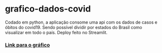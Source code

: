 # grafico-dados-covid

Codado em python, a aplicação consome uma api com os dados de casos e óbitos do covid19. Sendo possível dividir por estados do Brasil como visualizar em todo o país. Deploy feito no Streamlit.

### [Link para o gráfico](https://adrielleclemente-grafico-dados-covid-basecovid-1cwpzf.streamlitapp.com/)
